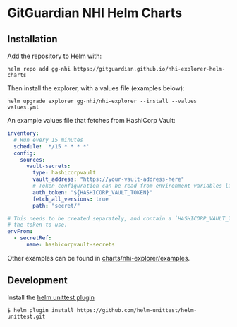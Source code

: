 # GitGuardian NHI Helm Charts

## Installation

Add the repository to Helm with:

```shell
helm repo add gg-nhi https://gitguardian.github.io/nhi-explorer-helm-charts
```

Then install the explorer, with a values file (examples below):

```shell
helm upgrade explorer gg-nhi/nhi-explorer --install --values values.yml
```

An example values file that fetches from HashiCorp Vault:

```yaml
inventory:
  # Run every 15 minutes
  schedule: '*/15 * * * *'
  config:
    sources:
      vault-secrets:
        type: hashicorpvault
        vault_address: "https://your-vault-address-here"
        # Token configuration can be read from environment variables like so:
        auth_token: "${HASHICORP_VAULT_TOKEN}"
        fetch_all_versions: true
        path: "secret/"

# This needs to be created separately, and contain a `HASHICORP_VAULT_TOKEN` key with 
# the token to use.
envFrom:
  - secretRef:
      name: hashicorpvault-secrets
```

Other examples can be found in [charts/nhi-explorer/examples](charts/nhi-explorer/examples).


## Development

Install the [helm unittest plugin](https://github.com/helm-unittest/helm-unittest)

```shell
$ helm plugin install https://github.com/helm-unittest/helm-unittest.git
```
